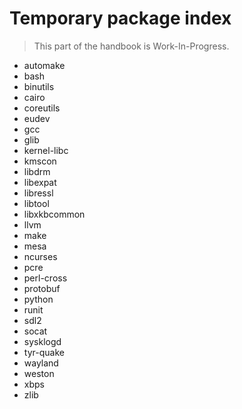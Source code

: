 # Temporary package index

> This part of the handbook is Work-In-Progress.

- automake
- bash
- binutils
- cairo
- coreutils
- eudev
- gcc
- glib
- kernel-libc
- kmscon
- libdrm
- libexpat
- libressl
- libtool
- libxkbcommon
- llvm
- make
- mesa
- ncurses
- pcre
- perl-cross
- protobuf
- python
- runit
- sdl2
- socat
- sysklogd
- tyr-quake
- wayland
- weston
- xbps
- zlib
